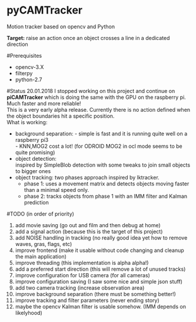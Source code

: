 # pyCAMTracker
Motion tracker based on opencv and Python

**Target:** raise an action once an object crosses a line in a dedicated direction

#Prerequisites
* opencv-3.X  
* filterpy  
* python-2.7

#Status
20.01.2018 I stopped working on this project and continue on **piCAMTracker** which is doing the same with the GPU on the raspberry pi. Much faster and more reliable!  
This is a very early alpha release.
Currently there is no action defined when the object boundaries hit a specific position.  
What is working:
  
* background separation:
      - simple is fast and it is running quite well on a raspberry pi3  
      - KNN,MOG2 cost a lot! 
          (for ODROID MOG2 in ocl mode seems to be quite promising)
* object detection:  
  inspired by SimpleBlob detection with some tweaks to join small objects to bigger ones
* object tracking:
  two phases approach inspired by lktracker.
  - phase 1: uses a movement matrix and detects objects moving faster than a minimal speed only.
  - phase 2: tracks objects from phase 1 with an IMM filter and Kalman prediction

#TODO (in order of priority)
1. add movie saving (go out and film and then debug at home)
2. add a signal action (because this is the target of this project)
3. add NOISE handling in tracking (no really good idea yet how to remove waves, gras, flags, etc)
4. improve frontend (make it usable without code changing and cleanup the main application)
5. improve threading (this implementation is alpha alpha!)
6. add a preferred start direction (this will remove a lot of unused tracks)
7. improve configuration for USB camera (for all cameras)
8. improve configuration saving (I saw some nice and simple json stuff)
9. add two camera tracking (increase observation area)
10. improve background separation (there must be something better!)
11. improve tracking and filter parameters (never ending story)
12. maybe the opencv Kalman filter is usable somehow. (IMM depends on likelyhood)
